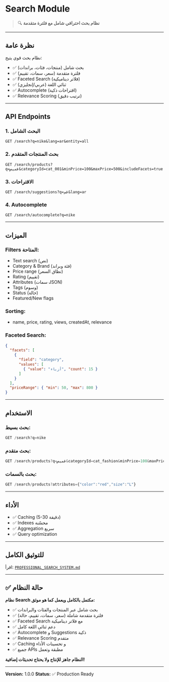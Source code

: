 # Search Module

> 🔍 **نظام بحث احترافي شامل مع فلترة متقدمة**

---

## نظرة عامة

نظام بحث قوي يتيح:
- ✅ بحث شامل (منتجات، فئات، براندات)
- ✅ فلترة متقدمة (سعر، سمات، تقييم)
- ✅ Faceted Search (فلاتر ديناميكية)
- ✅ ثنائي اللغة (عربي/إنجليزي)
- ✅ Autocomplete (اقتراحات ذكية)
- ✅ Relevance Scoring (ترتيب دقيق)

---

## API Endpoints

### 1. البحث الشامل
```http
GET /search?q=nike&lang=ar&entity=all
```

### 2. بحث المنتجات المتقدم
```http
GET /search/products?q=قميص&categoryId=cat_001&minPrice=100&maxPrice=500&includeFacets=true
```

### 3. الاقتراحات
```http
GET /search/suggestions?q=قم&lang=ar
```

### 4. Autocomplete
```http
GET /search/autocomplete?q=nike
```

---

## الميزات

### Filters المتاحة:
- Text search (نص)
- Category & Brand (فئة وبراند)
- Price range (نطاق السعر)
- Rating (تقييم)
- Attributes (سمات JSON)
- Tags (وسوم)
- Status (حالة)
- Featured/New flags

### Sorting:
- name, price, rating, views, createdAt, relevance

### Faceted Search:
```json
{
  "facets": [
    {
      "field": "category",
      "values": [
        { "value": "أزياء", "count": 15 }
      ]
    }
  ],
  "priceRange": { "min": 50, "max": 800 }
}
```

---

## الاستخدام

### بحث بسيط:
```typescript
GET /search?q=nike
```

### بحث متقدم:
```typescript
GET /search/products?q=قميص&categoryId=cat_fashion&minPrice=100&maxPrice=300&sortBy=price&sortOrder=asc
```

### بحث بالسمات:
```typescript
GET /search/products?attributes={"color":"red","size":"L"}
```

---

## الأداء

- ✅ Caching (5-30 دقيقة)
- ✅ Indexes محسّنة
- ✅ Aggregation سريع
- ✅ Query optimization

---

## للتوثيق الكامل

اقرأ: [`PROFESSIONAL_SEARCH_SYSTEM.md`](../../../PROFESSIONAL_SEARCH_SYSTEM.md)

---

## ✅ حالة النظام

**نظام Search مكتمل بالكامل ويعمل كما هو موثق:**
- ✅ بحث شامل عبر المنتجات والفئات والبراندات
- ✅ فلترة متقدمة شاملة (سعر، سمات، تقييم، حالة)
- ✅ Faceted Search مع فلاتر ديناميكية
- ✅ دعم ثنائي اللغة كامل
- ✅ Autocomplete و Suggestions ذكية
- ✅ Relevance Scoring متقدم
- ✅ Caching و تحسينات الأداء
- ✅ جميع APIs مطبقة وتعمل

**النظام جاهز للإنتاج ولا يحتاج تحديثات إضافية!**

---

**Version:** 1.0.0
**Status:** ✅ Production Ready
